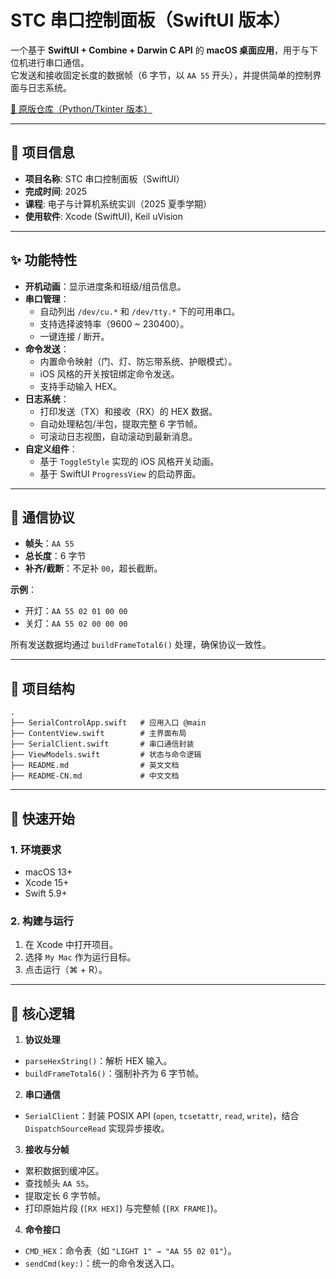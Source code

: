 # STC 串口控制面板（SwiftUI 版本）

一个基于 **SwiftUI + Combine + Darwin C API** 的 **macOS 桌面应用**，用于与下位机进行串口通信。  
它发送和接收固定长度的数据帧（6 字节，以 `AA 55` 开头），并提供简单的控制界面与日志系统。

[🔗 原版仓库（Python/Tkinter 版本）](https://github.com/Martin-YLX/DormitoryControlSystem)

---

## 📘 项目信息

- **项目名称**: STC 串口控制面板（SwiftUI）
- **完成时间**: 2025
- **课程**: 电子与计算机系统实训（2025 夏季学期）
- **使用软件**: Xcode (SwiftUI), Keil uVision

---

## ✨ 功能特性

- **开机动画**：显示进度条和班级/组员信息。
- **串口管理**：
  - 自动列出 `/dev/cu.*` 和 `/dev/tty.*` 下的可用串口。
  - 支持选择波特率（9600 ~ 230400）。
  - 一键连接 / 断开。
- **命令发送**：
  - 内置命令映射（门、灯、防忘带系统、护眼模式）。
  - iOS 风格的开关按钮绑定命令发送。
  - 支持手动输入 HEX。
- **日志系统**：
  - 打印发送（TX）和接收（RX）的 HEX 数据。
  - 自动处理粘包/半包，提取完整 6 字节帧。
  - 可滚动日志视图，自动滚动到最新消息。
- **自定义组件**：
  - 基于 `ToggleStyle` 实现的 iOS 风格开关动画。
  - 基于 SwiftUI `ProgressView` 的启动界面。

---

## 📝 通信协议

- **帧头**：`AA 55`
- **总长度**：6 字节
- **补齐/截断**：不足补 `00`，超长截断。

**示例**：

- 开灯：`AA 55 02 01 00 00`
- 关灯：`AA 55 02 00 00 00`

所有发送数据均通过 `buildFrameTotal6()` 处理，确保协议一致性。

---

## 📂 项目结构

```
.
├── SerialControlApp.swift   # 应用入口 @main
├── ContentView.swift        # 主界面布局
├── SerialClient.swift       # 串口通信封装
├── ViewModels.swift         # 状态与命令逻辑
├── README.md                # 英文文档
├── README-CN.md             # 中文文档
```

---

## 🚀 快速开始

### 1. 环境要求

- macOS 13+
- Xcode 15+
- Swift 5.9+

### 2. 构建与运行

1. 在 Xcode 中打开项目。
2. 选择 `My Mac` 作为运行目标。
3. 点击运行（⌘ + R）。

---

## 🔑 核心逻辑

1. **协议处理**
  - `parseHexString()`：解析 HEX 输入。
  - `buildFrameTotal6()`：强制补齐为 6 字节帧。
2. **串口通信**
  - `SerialClient`：封装 POSIX API (`open`, `tcsetattr`, `read`, `write`)，结合 `DispatchSourceRead` 实现异步接收。
3. **接收与分帧**
  - 累积数据到缓冲区。
  - 查找帧头 `AA 55`。
  - 提取定长 6 字节帧。
  - 打印原始片段 (`[RX HEX]`) 与完整帧 (`[RX FRAME]`)。
4. **命令接口**
  - `CMD_HEX`：命令表（如 `"LIGHT 1" → "AA 55 02 01"`）。
  - `sendCmd(key:)`：统一的命令发送入口。
